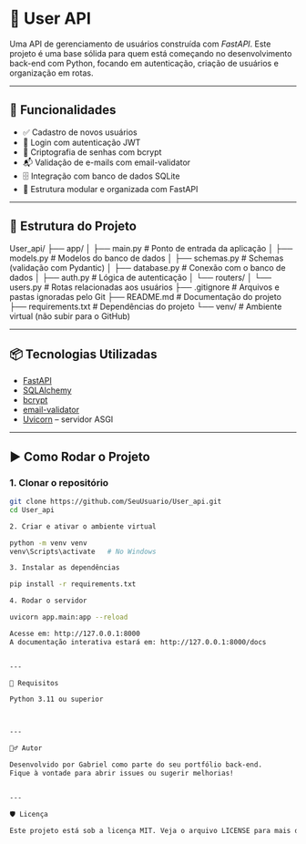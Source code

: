 # 🚀 User API

Uma API de gerenciamento de usuários construída com *FastAPI*. Este projeto é uma base sólida para quem está começando no desenvolvimento back-end com Python, focando em autenticação, criação de usuários e organização em rotas.

---

## 🔧 Funcionalidades

- ✅ Cadastro de novos usuários
- 🔐 Login com autenticação JWT
- 🔑 Criptografia de senhas com bcrypt
- 📬 Validação de e-mails com email-validator
- 🗄️ Integração com banco de dados SQLite
- 🧩 Estrutura modular e organizada com FastAPI

---

## 📂 Estrutura do Projeto

User_api/ ├── app/ │   ├── main.py              # Ponto de entrada da aplicação │   ├── models.py            # Modelos do banco de dados │   ├── schemas.py           # Schemas (validação com Pydantic) │   ├── database.py          # Conexão com o banco de dados │   ├── auth.py              # Lógica de autenticação │   └── routers/ │       └── users.py         # Rotas relacionadas aos usuários ├── .gitignore               # Arquivos e pastas ignoradas pelo Git ├── README.md                # Documentação do projeto ├── requirements.txt         # Dependências do projeto └── venv/                    # Ambiente virtual (não subir para o GitHub)

---

## 📦 Tecnologias Utilizadas

- [FastAPI](https://fastapi.tiangolo.com/)
- [SQLAlchemy](https://www.sqlalchemy.org/)
- [bcrypt](https://pypi.org/project/bcrypt/)
- [email-validator](https://pypi.org/project/email-validator/)
- [Uvicorn](https://www.uvicorn.org/) – servidor ASGI

---

## ▶️ Como Rodar o Projeto

### 1. Clonar o repositório

```bash
git clone https://github.com/SeuUsuario/User_api.git
cd User_api

2. Criar e ativar o ambiente virtual

python -m venv venv
venv\Scripts\activate   # No Windows

3. Instalar as dependências

pip install -r requirements.txt

4. Rodar o servidor

uvicorn app.main:app --reload

Acesse em: http://127.0.0.1:8000
A documentação interativa estará em: http://127.0.0.1:8000/docs


---

📝 Requisitos

Python 3.11 ou superior



---

🙋‍♂️ Autor

Desenvolvido por Gabriel como parte do seu portfólio back-end.
Fique à vontade para abrir issues ou sugerir melhorias!


---

🛡️ Licença

Este projeto está sob a licença MIT. Veja o arquivo LICENSE para mais detalhes.
